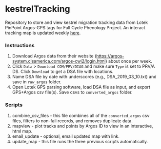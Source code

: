 # kestrelTracking
Repository to store and view kestrel migration tracking data from Lotek PinPoint Argos-GPS tags for Full Cycle Phenology Project. An interact tracking map is updated weekly [here](https://jaymwin.github.io/tracking_map.html).

### Instructions

1. Download Argos data from their website (https://argos-system.clsamerica.com/argos-cwi2/login.html) about once per week.
1. Click `Data` > `Download COM/PRV/DIAG` and make sure `Type` is set to PRV/A DS. Click `Download` to get a DSA file with locations.
1. Name DSA file by date with underscores (e.g., DSA_2019_03_10.txt) and save in `raw_argos` folder.
1. Open Lotek GPS parsing software, load DSA file as input, and export GPS+Argos csv file(s). Save csvs to `converted_argos` folder.

### Scripts

1. combine_csv_files - this file combines all of the `converted_argos` csv files, filters to non-fail records, and removes duplicate data.
1. mapview - plot tracks and points by Argos ID to view in an interactive, html map.
1. email_update - optional, email updated map with link.
1. update_map - this file runs the three previous scripts automatically.
